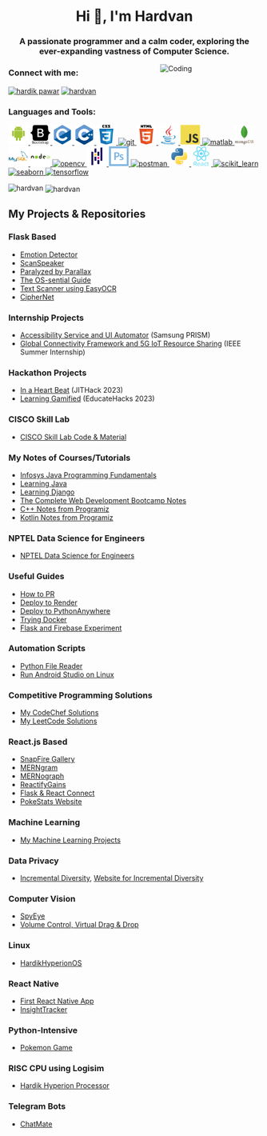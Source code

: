 <h1 align="center">Hi 👋, I'm Hardvan</h1>
<h3 align="center">A passionate programmer and a calm coder, exploring the ever-expanding vastness of Computer Science.</h3>
<img align="right" alt="Coding" width="200" src="https://img.etimg.com/thumb/msid-84146083,width-1015,height-761,imgsize-638053,resizemode-8,quality-100/prime/technology-and-startups/booting-up-developer-economy-how-tech-startups-are-helping-coders-build-and-test-software-faster.jpg">

<h3 align="left">Connect with me:</h3>
<p align="left">
<a href="https://www.linkedin.com/in/hardik-pawar-21b47423a/" target="blank"><img align="center" src="https://raw.githubusercontent.com/rahuldkjain/github-profile-readme-generator/master/src/images/icons/Social/linked-in-alt.svg" alt="hardik pawar" height="30" width="40" /></a>
<a href="https://www.hackerrank.com/Hardvan" target="blank"><img align="center" src="https://raw.githubusercontent.com/rahuldkjain/github-profile-readme-generator/master/src/images/icons/Social/hackerrank.svg" alt="hardvan" height="30" width="40" /></a>
</p>

<h3 align="left">Languages and Tools:</h3>
<p align="left"> <a href="https://developer.android.com" target="_blank" rel="noreferrer"> <img src="https://raw.githubusercontent.com/devicons/devicon/master/icons/android/android-original-wordmark.svg" alt="android" width="40" height="40"/> </a> <a href="https://getbootstrap.com" target="_blank" rel="noreferrer"> <img src="https://raw.githubusercontent.com/devicons/devicon/master/icons/bootstrap/bootstrap-plain-wordmark.svg" alt="bootstrap" width="40" height="40"/> </a> <a href="https://www.cprogramming.com/" target="_blank" rel="noreferrer"> <img src="https://raw.githubusercontent.com/devicons/devicon/master/icons/c/c-original.svg" alt="c" width="40" height="40"/> </a> <a href="https://www.w3schools.com/cpp/" target="_blank" rel="noreferrer"> <img src="https://raw.githubusercontent.com/devicons/devicon/master/icons/cplusplus/cplusplus-original.svg" alt="cplusplus" width="40" height="40"/> </a> <a href="https://www.w3schools.com/css/" target="_blank" rel="noreferrer"> <img src="https://raw.githubusercontent.com/devicons/devicon/master/icons/css3/css3-original-wordmark.svg" alt="css3" width="40" height="40"/> </a> <a href="https://git-scm.com/" target="_blank" rel="noreferrer"> <img src="https://www.vectorlogo.zone/logos/git-scm/git-scm-icon.svg" alt="git" width="40" height="40"/> </a> <a href="https://www.w3.org/html/" target="_blank" rel="noreferrer"> <img src="https://raw.githubusercontent.com/devicons/devicon/master/icons/html5/html5-original-wordmark.svg" alt="html5" width="40" height="40"/> </a> <a href="https://www.java.com" target="_blank" rel="noreferrer"> <img src="https://raw.githubusercontent.com/devicons/devicon/master/icons/java/java-original.svg" alt="java" width="40" height="40"/> </a> <a href="https://developer.mozilla.org/en-US/docs/Web/JavaScript" target="_blank" rel="noreferrer"> <img src="https://raw.githubusercontent.com/devicons/devicon/master/icons/javascript/javascript-original.svg" alt="javascript" width="40" height="40"/> </a> <a href="https://www.mathworks.com/" target="_blank" rel="noreferrer"> <img src="https://upload.wikimedia.org/wikipedia/commons/2/21/Matlab_Logo.png" alt="matlab" width="40" height="40"/> </a> <a href="https://www.mongodb.com/" target="_blank" rel="noreferrer"> <img src="https://raw.githubusercontent.com/devicons/devicon/master/icons/mongodb/mongodb-original-wordmark.svg" alt="mongodb" width="40" height="40"/> </a> <a href="https://www.mysql.com/" target="_blank" rel="noreferrer"> <img src="https://raw.githubusercontent.com/devicons/devicon/master/icons/mysql/mysql-original-wordmark.svg" alt="mysql" width="40" height="40"/> </a> <a href="https://nodejs.org" target="_blank" rel="noreferrer"> <img src="https://raw.githubusercontent.com/devicons/devicon/master/icons/nodejs/nodejs-original-wordmark.svg" alt="nodejs" width="40" height="40"/> </a> <a href="https://opencv.org/" target="_blank" rel="noreferrer"> <img src="https://www.vectorlogo.zone/logos/opencv/opencv-icon.svg" alt="opencv" width="40" height="40"/> </a> <a href="https://pandas.pydata.org/" target="_blank" rel="noreferrer"> <img src="https://raw.githubusercontent.com/devicons/devicon/2ae2a900d2f041da66e950e4d48052658d850630/icons/pandas/pandas-original.svg" alt="pandas" width="40" height="40"/> </a> <a href="https://www.photoshop.com/en" target="_blank" rel="noreferrer"> <img src="https://raw.githubusercontent.com/devicons/devicon/master/icons/photoshop/photoshop-line.svg" alt="photoshop" width="40" height="40"/> </a> <a href="https://postman.com" target="_blank" rel="noreferrer"> <img src="https://www.vectorlogo.zone/logos/getpostman/getpostman-icon.svg" alt="postman" width="40" height="40"/> </a> <a href="https://www.python.org" target="_blank" rel="noreferrer"> <img src="https://raw.githubusercontent.com/devicons/devicon/master/icons/python/python-original.svg" alt="python" width="40" height="40"/> </a> <a href="https://reactjs.org/" target="_blank" rel="noreferrer"> <img src="https://raw.githubusercontent.com/devicons/devicon/master/icons/react/react-original-wordmark.svg" alt="react" width="40" height="40"/> </a> <a href="https://scikit-learn.org/" target="_blank" rel="noreferrer"> <img src="https://upload.wikimedia.org/wikipedia/commons/0/05/Scikit_learn_logo_small.svg" alt="scikit_learn" width="40" height="40"/> </a> <a href="https://seaborn.pydata.org/" target="_blank" rel="noreferrer"> <img src="https://seaborn.pydata.org/_images/logo-mark-lightbg.svg" alt="seaborn" width="40" height="40"/> </a> <a href="https://www.tensorflow.org" target="_blank" rel="noreferrer"> <img src="https://www.vectorlogo.zone/logos/tensorflow/tensorflow-icon.svg" alt="tensorflow" width="40" height="40"/> </a> </p>

<p style="margin-top: 15px;"><img align="left" src="https://github-readme-stats.vercel.app/api/top-langs?username=hardvan&show_icons=true&locale=en&layout=compact" alt="hardvan" /></p>
<p style="margin-top: 15px;">&nbsp;<img align="center" src="https://github-readme-stats.vercel.app/api?username=hardvan&show_icons=true&locale=en" alt="hardvan" /></p>

## My Projects & Repositories

### Flask Based

- [Emotion Detector](https://github.com/Hardvan/EmotionDetector)
- [ScanSpeaker](https://github.com/Hardvan/ScanSpeaker)
- [Paralyzed by Parallax](https://github.com/Hardvan/Paralyzed-by-Parallax)
- [The OS-sential Guide](https://github.com/Hardvan/The-OS-sential-Guide)
- [Text Scanner using EasyOCR](https://github.com/Hardvan/Text-Scanner-using-EasyOCR)
- [CipherNet](https://github.com/Hardvan/CipherNet)

### Internship Projects

- [Accessibility Service and UI Automator](https://github.com/Hardvan/Accessibility_services) (Samsung PRISM)
- [Global Connectivity Framework and 5G IoT Resource Sharing](https://github.com/Hardvan/Global-Connectivity-Framework-and-5G-IoT-Resource-Sharing) (IEEE Summer Internship)

### Hackathon Projects

- [In a Heart Beat](https://github.com/Hardvan/JITHack-v3) (JITHack 2023)
- [Learning Gamified](https://github.com/Hardvan/LearningGamified) (EducateHacks 2023)

### CISCO Skill Lab

- [CISCO Skill Lab Code & Material](https://github.com/Hardvan/CISCO-Skill-Lab)

### My Notes of Courses/Tutorials

- [Infosys Java Programming Fundamentals](https://github.com/Hardvan/Infosys-Java-Programming-Fundamentals)
- [Learning Java](https://github.com/Hardvan/Learning-Java)
- [Learning Django](https://github.com/Hardvan/Learning-Django)
- [The Complete Web Development Bootcamp Notes](https://github.com/Hardvan/web-dev-projects)
- [C++ Notes from Programiz](https://github.com/Hardvan/CPP-from-Programiz)
- [Kotlin Notes from Programiz](https://github.com/Hardvan/Kotlin-Programming-Programiz)

### NPTEL Data Science for Engineers

- [NPTEL Data Science for Engineers](https://github.com/Hardvan/NPTEL-Data-Science-for-Engineers)

### Useful Guides

- [How to PR](https://github.com/Hardvan/How-to-PR)
- [Deploy to Render](https://github.com/Hardvan/Deploy-to-Render)
- [Deploy to PythonAnywhere](https://github.com/Hardvan/Deploy-to-PythonAnywhere)
- [Trying Docker](https://github.com/Hardvan/Trying-Docker)
- [Flask and Firebase Experiment](https://github.com/Hardvan/Flask-and-Firebase-Experiment)

### Automation Scripts

- [Python File Reader](https://github.com/Hardvan/Python-File-Reader)
- [Run Android Studio on Linux](https://github.com/Hardvan/Automated-Script-to-run-Android-Studio-on-Linux)

### Competitive Programming Solutions

- [My CodeChef Solutions](https://github.com/Hardvan/My-CodeChef-Solutions)
- [My LeetCode Solutions](https://github.com/Hardvan/My-Leetcode-Solutions)

### React.js Based

- [SnapFire Gallery](https://github.com/Hardvan/SnapFire-Gallery)
- [MERNgram](https://github.com/Hardvan/MERNgram)
- [MERNograph](https://github.com/Hardvan/MERNograph)
- [ReactifyGains](https://github.com/Hardvan/ReactifyGains)
- [Flask & React Connect](https://github.com/Hardvan/Flask-React-Connect)
- [PokeStats Website](https://github.com/Hardvan/PokeStats-Website)

### Machine Learning

- [My Machine Learning Projects](https://github.com/Hardvan/My-Machine-Learning-Projects)

### Data Privacy

- [Incremental Diversity](https://github.com/Hardvan/Incremental-Diversity), [Website for Incremental Diversity](https://github.com/Hardvan/Website-Incremental-Diversity)

### Computer Vision

- [SpyEye](https://github.com/Hardvan/SpyEye)
- [Volume Control, Virtual Drag & Drop](https://github.com/Hardvan/Computer-Vision-Projects)

### Linux

- [HardikHyperionOS](https://github.com/Hardvan/HardikHyperionOS)

### React Native

- [First React Native App](https://github.com/Hardvan/First-React-Native-App)
- [InsightTracker](https://github.com/Hardvan/InsightTracker)

### Python-Intensive

- [Pokemon Game](https://github.com/Hardvan/Pokemon-Game)

### RISC CPU using Logisim

- [Hardik Hyperion Processor](https://github.com/Hardvan/CPU-Hack-2.0-Logisim)

### Telegram Bots

- [ChatMate](https://github.com/Hardvan/ChatMate)
